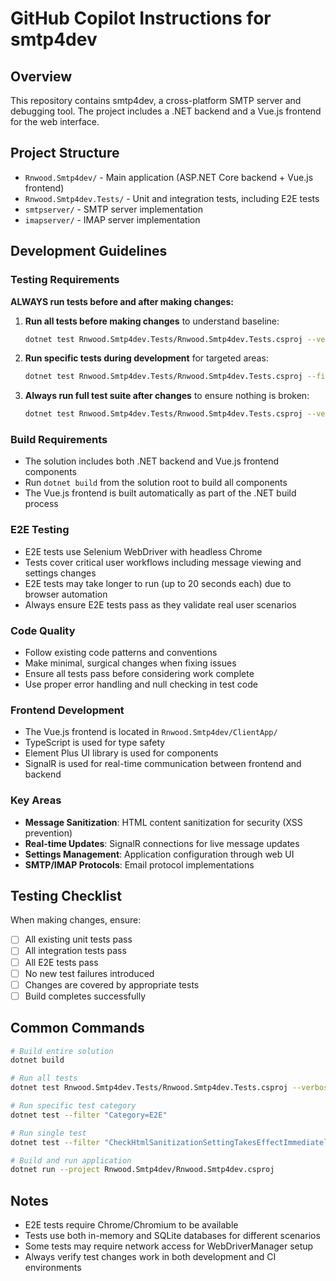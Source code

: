 # GitHub Copilot Instructions for smtp4dev

## Overview
This repository contains smtp4dev, a cross-platform SMTP server and debugging tool. The project includes a .NET backend and a Vue.js frontend for the web interface.

## Project Structure
- `Rnwood.Smtp4dev/` - Main application (ASP.NET Core backend + Vue.js frontend)
- `Rnwood.Smtp4dev.Tests/` - Unit and integration tests, including E2E tests
- `smtpserver/` - SMTP server implementation
- `imapserver/` - IMAP server implementation

## Development Guidelines

### Testing Requirements
**ALWAYS run tests before and after making changes:**

1. **Run all tests before making changes** to understand baseline:
   ```bash
   dotnet test Rnwood.Smtp4dev.Tests/Rnwood.Smtp4dev.Tests.csproj --verbosity normal
   ```

2. **Run specific tests during development** for targeted areas:
   ```bash
   dotnet test Rnwood.Smtp4dev.Tests/Rnwood.Smtp4dev.Tests.csproj --filter <TestName> --verbosity normal
   ```

3. **Always run full test suite after changes** to ensure nothing is broken:
   ```bash
   dotnet test Rnwood.Smtp4dev.Tests/Rnwood.Smtp4dev.Tests.csproj --verbosity normal
   ```

### Build Requirements
- The solution includes both .NET backend and Vue.js frontend components
- Run `dotnet build` from the solution root to build all components
- The Vue.js frontend is built automatically as part of the .NET build process

### E2E Testing
- E2E tests use Selenium WebDriver with headless Chrome
- Tests cover critical user workflows including message viewing and settings changes
- E2E tests may take longer to run (up to 20 seconds each) due to browser automation
- Always ensure E2E tests pass as they validate real user scenarios

### Code Quality
- Follow existing code patterns and conventions
- Make minimal, surgical changes when fixing issues
- Ensure all tests pass before considering work complete
- Use proper error handling and null checking in test code

### Frontend Development
- The Vue.js frontend is located in `Rnwood.Smtp4dev/ClientApp/`
- TypeScript is used for type safety
- Element Plus UI library is used for components
- SignalR is used for real-time communication between frontend and backend

### Key Areas
- **Message Sanitization**: HTML content sanitization for security (XSS prevention)
- **Real-time Updates**: SignalR connections for live message updates
- **Settings Management**: Application configuration through web UI
- **SMTP/IMAP Protocols**: Email protocol implementations

## Testing Checklist
When making changes, ensure:
- [ ] All existing unit tests pass
- [ ] All integration tests pass  
- [ ] All E2E tests pass
- [ ] No new test failures introduced
- [ ] Changes are covered by appropriate tests
- [ ] Build completes successfully

## Common Commands
```bash
# Build entire solution
dotnet build

# Run all tests
dotnet test Rnwood.Smtp4dev.Tests/Rnwood.Smtp4dev.Tests.csproj --verbosity normal

# Run specific test category
dotnet test --filter "Category=E2E"

# Run single test
dotnet test --filter "CheckHtmlSanitizationSettingTakesEffectImmediately"

# Build and run application
dotnet run --project Rnwood.Smtp4dev/Rnwood.Smtp4dev.csproj
```

## Notes
- E2E tests require Chrome/Chromium to be available
- Tests use both in-memory and SQLite databases for different scenarios
- Some tests may require network access for WebDriverManager setup
- Always verify test changes work in both development and CI environments